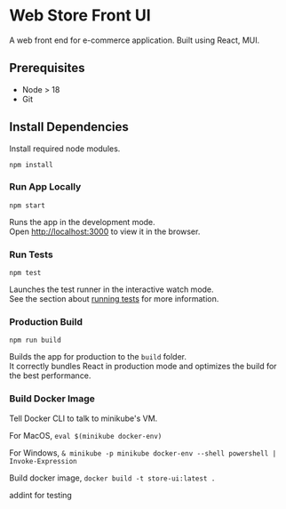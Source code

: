 # Web Store Front UI
A web front end for e-commerce application. Built using React, MUI.

## Prerequisites
- Node > 18
- Git

## Install Dependencies
Install required node modules.

`npm install`

### Run App Locally
`npm start`

Runs the app in the development mode.\
Open [http://localhost:3000](http://localhost:3000) to view it in the browser.

### Run Tests
`npm test`

Launches the test runner in the interactive watch mode.\
See the section about [running tests](https://facebook.github.io/create-react-app/docs/running-tests) for more information.

### Production Build
 `npm run build`

Builds the app for production to the `build` folder.\
It correctly bundles React in production mode and optimizes the build for the best performance.

### Build Docker Image

Tell Docker CLI to talk to minikube's VM.

For MacOS,
`eval $(minikube docker-env)`

For Windows,
`& minikube -p minikube docker-env --shell powershell | Invoke-Expression`

Build docker image,
`docker build -t store-ui:latest .`

addint for testing